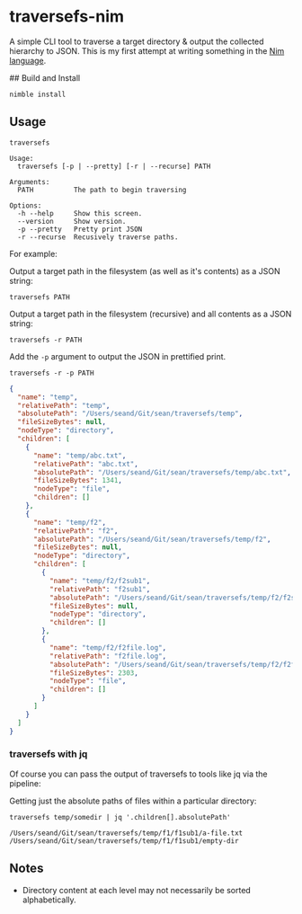 # traversefs-nim

A simple CLI tool to traverse a target directory & output the collected 
hierarchy to JSON. This is my first attempt at writing something in the [Nim language](https://nim-lang.org/).

## Build and Install

`nimble install`

## Usage

```
traversefs

Usage:
  traversefs [-p | --pretty] [-r | --recurse] PATH

Arguments:
  PATH          The path to begin traversing

Options:
  -h --help     Show this screen.
  --version     Show version.
  -p --pretty   Pretty print JSON
  -r --recurse  Recusively traverse paths.
```

For example:

Output a target path in the filesystem (as well as it's contents) as a JSON string:

`traversefs PATH`

Output a target path in the filesystem (recursive) and all contents as a JSON string:

`traversefs -r PATH`

Add the `-p` argument to output the JSON in prettified print.

`traversefs -r -p PATH`

```json
{
  "name": "temp",
  "relativePath": "temp",
  "absolutePath": "/Users/seand/Git/sean/traversefs/temp",
  "fileSizeBytes": null,
  "nodeType": "directory",
  "children": [
    {
      "name": "temp/abc.txt",
      "relativePath": "abc.txt",
      "absolutePath": "/Users/seand/Git/sean/traversefs/temp/abc.txt",
      "fileSizeBytes": 1341,
      "nodeType": "file",
      "children": []
    },
    {
      "name": "temp/f2",
      "relativePath": "f2",
      "absolutePath": "/Users/seand/Git/sean/traversefs/temp/f2",
      "fileSizeBytes": null,
      "nodeType": "directory",
      "children": [
        {
          "name": "temp/f2/f2sub1",
          "relativePath": "f2sub1",
          "absolutePath": "/Users/seand/Git/sean/traversefs/temp/f2/f2sub1",
          "fileSizeBytes": null,
          "nodeType": "directory",
          "children": []
        },
        {
          "name": "temp/f2/f2file.log",
          "relativePath": "f2file.log",
          "absolutePath": "/Users/seand/Git/sean/traversefs/temp/f2/f2file.log",
          "fileSizeBytes": 2303,
          "nodeType": "file",
          "children": []
        }
      ]
    }
  ]
}
```

### traversefs with jq

Of course you can pass the output of traversefs to tools like jq via the pipeline:

Getting just the absolute paths of files within a particular directory:

`traversefs temp/somedir | jq '.children[].absolutePath'`

```text
/Users/seand/Git/sean/traversefs/temp/f1/f1sub1/a-file.txt
/Users/seand/Git/sean/traversefs/temp/f1/f1sub1/empty-dir
```

## Notes

- Directory content at each level may not necessarily be sorted alphabetically.
